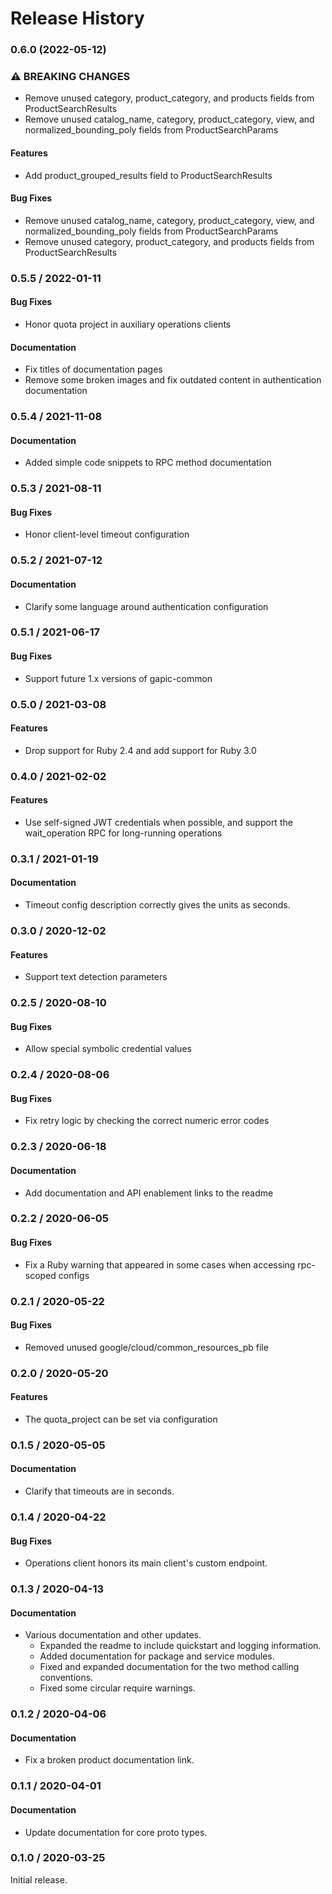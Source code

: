 # Release History

### 0.6.0 (2022-05-12)

### ⚠ BREAKING CHANGES

* Remove unused category, product_category, and products fields from ProductSearchResults
* Remove unused catalog_name, category, product_category, view, and normalized_bounding_poly fields from ProductSearchParams

#### Features

* Add product_grouped_results field to ProductSearchResults
#### Bug Fixes

* Remove unused catalog_name, category, product_category, view, and normalized_bounding_poly fields from ProductSearchParams
* Remove unused category, product_category, and products fields from ProductSearchResults

### 0.5.5 / 2022-01-11

#### Bug Fixes

* Honor quota project in auxiliary operations clients

#### Documentation

* Fix titles of documentation pages
* Remove some broken images and fix outdated content in authentication documentation

### 0.5.4 / 2021-11-08

#### Documentation

* Added simple code snippets to RPC method documentation

### 0.5.3 / 2021-08-11

#### Bug Fixes

* Honor client-level timeout configuration

### 0.5.2 / 2021-07-12

#### Documentation

* Clarify some language around authentication configuration

### 0.5.1 / 2021-06-17

#### Bug Fixes

* Support future 1.x versions of gapic-common

### 0.5.0 / 2021-03-08

#### Features

* Drop support for Ruby 2.4 and add support for Ruby 3.0

### 0.4.0 / 2021-02-02

#### Features

* Use self-signed JWT credentials when possible, and support the wait_operation RPC for long-running operations

### 0.3.1 / 2021-01-19

#### Documentation

* Timeout config description correctly gives the units as seconds.

### 0.3.0 / 2020-12-02

#### Features

* Support text detection parameters

### 0.2.5 / 2020-08-10

#### Bug Fixes

* Allow special symbolic credential values

### 0.2.4 / 2020-08-06

#### Bug Fixes

* Fix retry logic by checking the correct numeric error codes

### 0.2.3 / 2020-06-18

#### Documentation

* Add documentation and API enablement links to the readme

### 0.2.2 / 2020-06-05

#### Bug Fixes

* Fix a Ruby warning that appeared in some cases when accessing rpc-scoped configs

### 0.2.1 / 2020-05-22

#### Bug Fixes

* Removed unused google/cloud/common_resources_pb file

### 0.2.0 / 2020-05-20

#### Features

* The quota_project can be set via configuration

### 0.1.5 / 2020-05-05

#### Documentation

* Clarify that timeouts are in seconds.

### 0.1.4 / 2020-04-22

#### Bug Fixes

* Operations client honors its main client's custom endpoint.

### 0.1.3 / 2020-04-13

#### Documentation

* Various documentation and other updates.
  * Expanded the readme to include quickstart and logging information.
  * Added documentation for package and service modules.
  * Fixed and expanded documentation for the two method calling conventions.
  * Fixed some circular require warnings.

### 0.1.2 / 2020-04-06

#### Documentation

* Fix a broken product documentation link.

### 0.1.1 / 2020-04-01

#### Documentation

* Update documentation for core proto types.

### 0.1.0 / 2020-03-25

Initial release.
